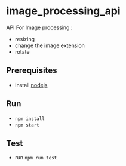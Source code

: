 # image_processing_api

API For Image processing :

- resizing
- change the image extension
- rotate

## Prerequisites

- install [nodejs](https://nodejs.org/en/download/)

## Run

- `npm install`
- `npm start`

## Test

- run `npm run test`
